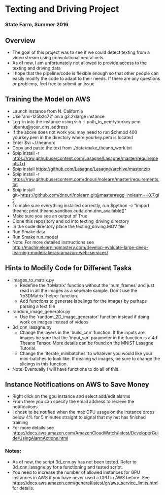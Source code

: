 
# Texting and Driving Project 

### State Farm, Summer 2016 

## Overview 
- The goal of this project was to see if we could detect texting from 
a video stream using convolutional neural nets
- As of now, I am unfortunately not allowed to provide access to the texting and driving data 
- I hope that the pipeline/code is flexible enough so that other people can easily modify the code to adapt to their needs. If there are any questions or problems, feel free to submit an issue

## Training the Model on AWS 

- Launch instance from N. California 
- Use 'ami-125b2c72' on a g2.2xlarge instance 
- Log-in into the instance using ssh -i path_to_pem/yourkey.pem ubuntu@your_dns_address
- If the above does not work you may need to run $chmod 400 yourkey.pem in the directory where yourkey.pem is located
- Enter $vi ~/.theanorc
- Copy and paste the text from ./data/make_theano_work.txt 
- $pip install -r https://raw.githubusercontent.com/Lasagne/Lasagne/master/requirements.txt
- $pip install https://github.com/Lasagne/Lasagne/archive/master.zip
- $pip install -r https://raw.githubusercontent.com/dnouri/nolearn/master/requirements.txt
- $pip install git+https://github.com/dnouri/nolearn.git@master#egg=nolearn==0.7.git
- To make sure everything installed correctly, run $python -c "import theano; print theano.sandbox.cuda.dnn.dnn_available()"
- Make sure you see an output of True
- Clone this repository and cd into texting_driving directory 
- In the code directory place the texting_driving.MOV file
- Run $make data 
- Run $make run_model  
- Note: For more detailed instructions see http://machinelearningmastery.com/develop-evaluate-large-deep-learning-models-keras-amazon-web-services/

## Hints to Modify Code for Different Tasks  
- images_to_matrix.py
    - Redefine the 'toMatrix' function without the 'num_frames' and just read in all the images as a seperate sample. Don't use the 'to3DMatrix' helper function. 
    - Add functions to generate labelings for the images by perhaps parsing a text file
- random_image_generator.py 
    - Use the 'random_2D_image_generator' function instead if doing work on images instead of videos 
- 3d_cnn_lasagne.py 
    - Change the layers in the 'build_cnn' function. If the inputs are images be sure that the 'input_var' parameter in the function is a 4d Theano Tensor. More details can be found on the MNIST Lasagne Tutorial.  
    - Change the 'iterate_minibatches' to whatever you would like your mini-batches to look like. If dealing w/ images, be sure to change the slicings in this function. 
- Note: Eventually I will have functions to do all of this. 

## Instance Notifications on AWS to Save Money  
- Right click on the gpu instance and select add/edit alarms
- From there you can specify the email address to recieve the notifications 
- I chose to be notified when the max CPU usage on the instance drops below 4% for 5 minutes straight to signal that my net has finished training   
- For more details see https://docs.aws.amazon.com/AmazonCloudWatch/latest/DeveloperGuide/UsingAlarmActions.html

### Notes: 
- As of now, the script 3d_cnn.py has not been tested. Refer to 3d_cnn_lasagne.py for a functioning and tested script. 
- You need to increase the number of allowed instances for GPU instances in AWS if you have never used a GPU in AWS before. See https://docs.aws.amazon.com/general/latest/gr/aws_service_limits.html for details. 


